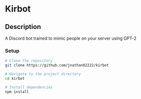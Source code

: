 # Kirbot

## Description
A Discord bot trained to mimic people on your server using GPT-2

### Setup
```bash
# Clone the repository
git clone https://github.com/jnathan02222/kirbot

# Navigate to the project directory
cd kirbot

# Install dependencies
npm install

